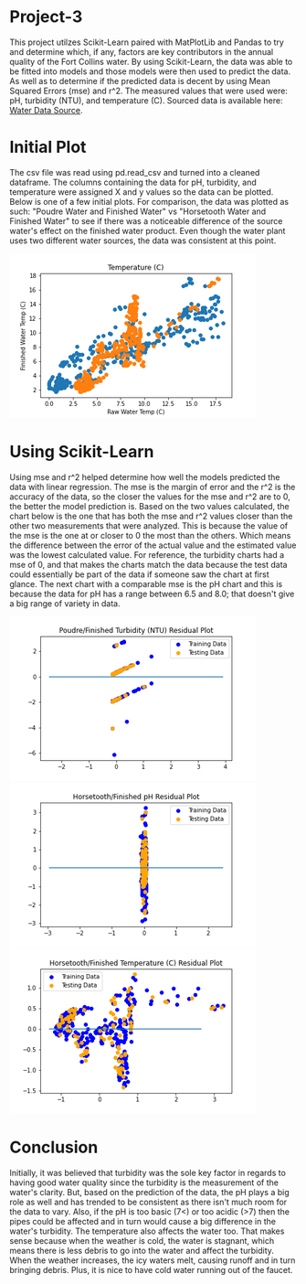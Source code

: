 # Project-3

This project utilzes Scikit-Learn paired with MatPlotLib and Pandas to try and determine which, if any, factors are key contributors in the annual quality of the Fort Collins water. By using Scikit-Learn, the data was able to be fitted into models and those models were then used to predict the data. As well as to determine if the predicted data is decent by using Mean Squared Errors (mse) and r^2. The measured values that were used were: pH, turbidity (NTU), and temperature (C). Sourced data is available here: <a href = "https://opendata.fcgov.com/Environmental-Health/City-of-Fort-Collins-Water-Quality/8n27-taq6">Water Data Source</a>.

# Initial Plot

The csv file was read using pd.read_csv and turned into a cleaned dataframe. The columns containing the data for pH, turbidity, and temperature were assigned X and y values so the data can be plotted. Below is one of a few initial plots. For comparison, the data was plotted as such: "Poudre Water and Finished Water" vs "Horsetooth Water and Finished Water" to see if there was a noticeable difference of the source water's effect on the finished water product. Even though the water plant uses two different water sources, the data was consistent at this point.

<img src = "images/temperature.png">

# Using Scikit-Learn

Using mse and r^2 helped determine how well the models predicted the data with linear regression. The mse is the margin of error and the r^2 is the accuracy of the data, so the closer the values for the mse and r^2 are to 0, the better the model prediction is. Based on the two values calculated, the chart below is the one that has both the mse and r^2 values closer than the other two measurements that were analyzed. This is because the value of the mse is the one at or closer to 0 the most than the others. Which means the difference between the error of the actual value and the estimated value was the lowest calculated value. For reference, the turbidity charts had a mse of 0, and that makes the charts match the data because the test data could essentially be part of the data if someone saw the chart at first glance. The next chart with a comparable mse is the pH chart and this is because the data for pH has a range between 6.5 and 8.0; that doesn't give a big range of variety in data.

<img src = "images/PF_turb_residual.png">
   
<img src = "images/HF_pH_residual.png">

<img src = "images/HF_temp_residual.png">

# Conclusion

Initially, it was believed that turbidity was the sole key factor in regards to having good water quality since the turbidity is the measurement of the water's clarity. But, based on the prediction of the data, the pH plays a big role as well and has trended to be consistent as there isn't much room for the data to vary. Also, if the pH is too basic (7<) or too acidic (>7) then the pipes could be affected and in turn would cause a big difference in the water's turbidity. The temperature also affects the water too. That makes sense because when the weather is cold, the water is stagnant, which means there is less debris to go into the water and affect the turbidity. When the weather increases, the icy waters melt, causing runoff and in turn bringing debris. Plus, it is nice to have cold water running out of the faucet.
